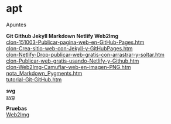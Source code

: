 # apt

Apuntes

**Git Github Jekyll Markdown Netlify Web2Img**  
[clon-151003-Publicar-pagina-web-en-GitHub-Pages.htm](https://fjfe.github.io/apt/clon-151003-Publicar-pagina-web-en-GitHub-Pages.htm)  
[clon-Crea-sitio-web-con-Jekyll-y-GitHubPages.htm](https://fjfe.github.io/apt/clon-Crea-sitio-web-con-Jekyll-y-GitHubPages.htm)  
[clon-Netlify-Drop-publicar-web-gratis-con-arrastrar-y-soltar.htm](https://fjfe.github.io/apt/clon-Netlify-Drop-publicar-web-gratis-con-arrastrar-y-soltar.htm)  
[clon-Publicar-web-gratis-usando-Netlify-y-Github.htm](https://fjfe.github.io/apt/clon-Publicar-web-gratis-usando-Netlify-y-Github.htm)  
[clon-Web2Img-Camuflar-web-en-imagen-PNG.htm](https://fjfe.github.io/apt/clon-Web2Img-Camuflar-web-en-imagen-PNG.htm)  
[nota_Markdown_Pygments.htm](https://fjfe.github.io/apt/nota_Markdown_Pygments.htm)  
[tutorial-Git-GitHub.htm](https://fjfe.github.io/apt/tutorial-Git-GitHub.htm)

**svg**  
[svg](https://fjfe.github.io/apt/svg/index.html)

**Pruebas**  
[Web2Img](https://fjfe.github.io/apt/pru-Web2Img/ver.htm)
